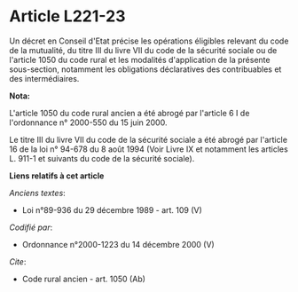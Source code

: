 # Article L221-23

Un décret en Conseil d'Etat précise les opérations éligibles relevant du code de la mutualité, du titre III du livre VII du
code de la sécurité sociale ou de l'article 1050 du code rural et les modalités d'application de la présente sous-section,
notamment les obligations déclaratives des contribuables et des intermédiaires.

**Nota:**

L'article 1050 du code rural ancien a été abrogé par l'article 6 I de l'ordonnance n° 2000-550 du 15 juin 2000. 

Le titre III du livre VII du code de la sécurité sociale a été abrogé par l'article 16 de la loi n° 94-678 du 8 août 1994
(Voir Livre IX et notamment les articles L. 911-1 et suivants du code de la sécurité sociale).

**Liens relatifs à cet article**

_Anciens textes_:

  - Loi n°89-936 du 29 décembre 1989 - art. 109 (V)

_Codifié par_:

  - Ordonnance n°2000-1223 du 14 décembre 2000 (V)

_Cite_:

  - Code rural ancien - art. 1050 (Ab)
